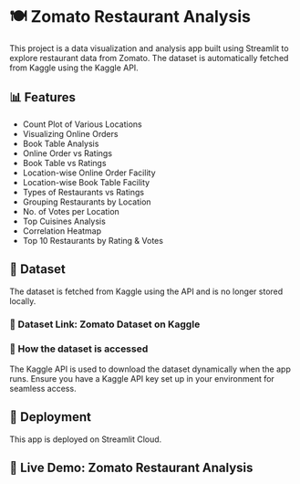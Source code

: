 # 🍽 Zomato Restaurant Analysis

This project is a data visualization and analysis app built using Streamlit to explore restaurant data from Zomato. The dataset is automatically fetched from Kaggle using the Kaggle API.

## 📊 Features
- Count Plot of Various Locations
- Visualizing Online Orders
- Book Table Analysis
- Online Order vs Ratings
- Book Table vs Ratings
- Location-wise Online Order Facility
- Location-wise Book Table Facility
- Types of Restaurants vs Ratings
- Grouping Restaurants by Location
- No. of Votes per Location
- Top Cuisines Analysis
- Correlation Heatmap
- Top 10 Restaurants by Rating & Votes


## 📂 Dataset
The dataset is fetched from Kaggle using the API and is no longer stored locally.

### 📌 Dataset Link: Zomato Dataset on Kaggle

### 🔗 How the dataset is accessed
The Kaggle API is used to download the dataset dynamically when the app runs.
Ensure you have a Kaggle API key set up in your environment for seamless access.
## 🚀 Deployment
This app is deployed on Streamlit Cloud.

## 🔗 Live Demo: Zomato Restaurant Analysis
